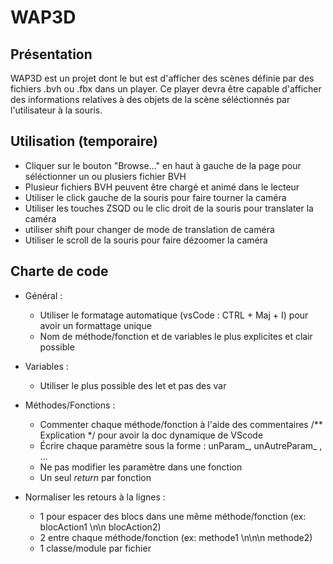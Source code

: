 # WAP3D

## Présentation
WAP3D est un projet dont le but est d'afficher des scènes définie par des fichiers .bvh ou .fbx dans un player. Ce player devra être capable d'afficher des informations relatives à des objets de la scène séléctionnés par l'utilisateur à la souris.

## Utilisation (temporaire)
- Cliquer sur le bouton "Browse..." en haut à gauche de la page pour séléctionner un ou plusiers fichier BVH
- Plusieur fichiers BVH peuvent être chargé et animé dans le lecteur
- Utiliser le click gauche de la souris pour faire tourner la caméra
- Utiliser les touches ZSQD ou le clic droit de la souris pour translater la caméra
- utiliser shift pour changer de mode de translation de caméra
- Utiliser le scroll de la souris pour faire dézoomer la caméra

## Charte de code

- Général :
    - Utiliser le formatage automatique (vsCode : CTRL + Maj + I) pour avoir un formattage unique
    - Nom de méthode/fonction et de variables le plus explicites et clair possible

- Variables :
    - Utiliser le plus possible des let et pas des var
    
- Méthodes/Fonctions :
    - Commenter chaque méthode/fonction à l'aide des commentaires /** Explication \*/ pour avoir la doc dynamique de VScode
    - Écrire chaque paramètre sous la forme : unParam_, unAutreParam_ , ...
    - Ne pas modifier les paramètre dans une fonction
    - Un seul *return* par fonction
    
- Normaliser les retours à la lignes : 
    - 1 pour espacer des blocs dans une même méthode/fonction (ex: blocAction1 \n\n blocAction2)
    - 2 entre chaque méthode/fonction (ex: methode1 \n\n\n methode2)
    - 1 classe/module par fichier
